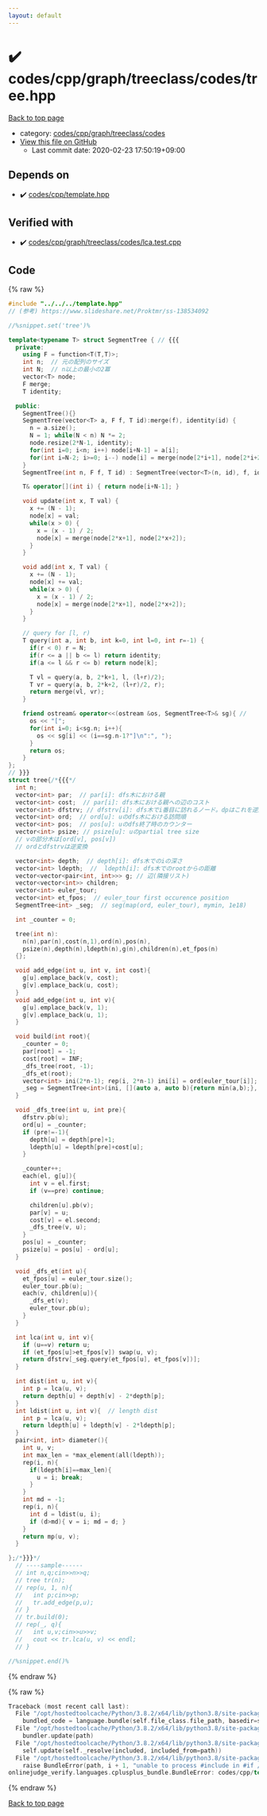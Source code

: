 ```yaml
---
layout: default
---
```


<!-- mathjax config similar to math.stackexchange -->
<script type="text/javascript" async
  src="https://cdnjs.cloudflare.com/ajax/libs/mathjax/2.7.5/MathJax.js?config=TeX-MML-AM_CHTML">
</script>
<script type="text/x-mathjax-config">
  MathJax.Hub.Config({
    TeX: { equationNumbers: { autoNumber: "AMS" }},
    tex2jax: {
      inlineMath: [ ['$','$'] ],
      processEscapes: true
    },
    "HTML-CSS": { matchFontHeight: false },
    displayAlign: "left",
    displayIndent: "2em"
  });
</script>

<script type="text/javascript" src="https://cdnjs.cloudflare.com/ajax/libs/jquery/3.4.1/jquery.min.js"></script>
<script src="https://cdn.jsdelivr.net/npm/jquery-balloon-js@1.1.2/jquery.balloon.min.js" integrity="sha256-ZEYs9VrgAeNuPvs15E39OsyOJaIkXEEt10fzxJ20+2I=" crossorigin="anonymous"></script>
<script type="text/javascript" src="../../../../../../assets/js/copy-button.js"></script>
<link rel="stylesheet" href="../../../../../../assets/css/copy-button.css" />


# :heavy_check_mark: codes/cpp/graph/treeclass/codes/tree.hpp

<a href="../../../../../../index.html">Back to top page</a>

* category: <a href="../../../../../../index.html#54dcc55c2c64fd1eb0de496df8f72752">codes/cpp/graph/treeclass/codes</a>
* <a href="{{ site.github.repository_url }}/blob/master/codes/cpp/graph/treeclass/codes/tree.hpp">View this file on GitHub</a>
    - Last commit date: 2020-02-23 17:50:19+09:00




## Depends on

* :heavy_check_mark: <a href="../../../template.hpp.html">codes/cpp/template.hpp</a>


## Verified with

* :heavy_check_mark: <a href="../../../../../../verify/codes/cpp/graph/treeclass/codes/lca.test.cpp.html">codes/cpp/graph/treeclass/codes/lca.test.cpp</a>


## Code

<a id="unbundled"></a>
{% raw %}
```cpp
#include "../../../template.hpp"
// (参考) https://www.slideshare.net/Proktmr/ss-138534092

//%snippet.set('tree')%

template<typename T> struct SegmentTree { // {{{
  private:
    using F = function<T(T,T)>;
    int n;  // 元の配列のサイズ
    int N;  // n以上の最小の2冪
    vector<T> node;
    F merge;
    T identity;

  public:
    SegmentTree(){}
    SegmentTree(vector<T> a, F f, T id):merge(f), identity(id) {
      n = a.size();
      N = 1; while(N < n) N *= 2;
      node.resize(2*N-1, identity);
      for(int i=0; i<n; i++) node[i+N-1] = a[i];
      for(int i=N-2; i>=0; i--) node[i] = merge(node[2*i+1], node[2*i+2]);
    }
    SegmentTree(int n, F f, T id) : SegmentTree(vector<T>(n, id), f, id) {}

    T& operator[](int i) { return node[i+N-1]; }

    void update(int x, T val) {
      x += (N - 1);
      node[x] = val;
      while(x > 0) {
        x = (x - 1) / 2;
        node[x] = merge(node[2*x+1], node[2*x+2]);
      }
    }

    void add(int x, T val) {
      x += (N - 1);
      node[x] += val;
      while(x > 0) {
        x = (x - 1) / 2;
        node[x] = merge(node[2*x+1], node[2*x+2]);
      }
    }

    // query for [l, r)
    T query(int a, int b, int k=0, int l=0, int r=-1) {
      if(r < 0) r = N;
      if(r <= a || b <= l) return identity;
      if(a <= l && r <= b) return node[k];

      T vl = query(a, b, 2*k+1, l, (l+r)/2);
      T vr = query(a, b, 2*k+2, (l+r)/2, r);
      return merge(vl, vr);
    }

    friend ostream& operator<<(ostream &os, SegmentTree<T>& sg){ //
      os << "[";
      for(int i=0; i<sg.n; i++){
        os << sg[i] << (i==sg.n-1?"]\n":", ");
      }
      return os;
    }
};
// }}}
struct tree{/*{{{*/
  int n;
  vector<int> par;  // par[i]: dfs木における親
  vector<int> cost;  // par[i]: dfs木における親への辺のコスト
  vector<int> dfstrv; // dfstrv[i]: dfs木でi番目に訪れるノード。dpはこれを逆順に回す
  vector<int> ord;  // ord[u]: uのdfs木における訪問順
  vector<int> pos;  // pos[u]: uのdfs終了時のカウンター
  vector<int> psize; // psize[u]: uのpartial tree size
  // vの部分木は[ord[v], pos[v])
  // ordとdfstrvは逆変換

  vector<int> depth;  // depth[i]: dfs木でのiの深さ
  vector<int> ldepth;  //  ldepth[i]: dfs木でのrootからの距離
  vector<vector<pair<int, int>>> g; // 辺(隣接リスト)
  vector<vector<int>> children;
  vector<int> euler_tour;
  vector<int> et_fpos;  // euler_tour first occurence position
  SegmentTree<int> _seg;  // seg(map(ord, euler_tour), mymin, 1e18)

  int _counter = 0;

  tree(int n):
    n(n),par(n),cost(n,1),ord(n),pos(n),
    psize(n),depth(n),ldepth(n),g(n),children(n),et_fpos(n)
  {};

  void add_edge(int u, int v, int cost){
    g[u].emplace_back(v, cost);
    g[v].emplace_back(u, cost);
  }
  void add_edge(int u, int v){
    g[u].emplace_back(v, 1);
    g[v].emplace_back(u, 1);
  }

  void build(int root){
    _counter = 0;
    par[root] = -1;
    cost[root] = INF;
    _dfs_tree(root, -1);
    _dfs_et(root);
    vector<int> ini(2*n-1); rep(i, 2*n-1) ini[i] = ord[euler_tour[i]];
    _seg = SegmentTree<int>(ini, [](auto a, auto b){return min(a,b);}, 1e18);
  }

  void _dfs_tree(int u, int pre){
    dfstrv.pb(u);
    ord[u] = _counter;
    if (pre!=-1){
      depth[u] = depth[pre]+1; 
      ldepth[u] = ldepth[pre]+cost[u]; 
    }

    _counter++;
    each(el, g[u]){
      int v = el.first;
      if (v==pre) continue;

      children[u].pb(v);
      par[v] = u;
      cost[v] = el.second;
      _dfs_tree(v, u);
    }
    pos[u] = _counter;
    psize[u] = pos[u] - ord[u];
  }

  void _dfs_et(int u){
    et_fpos[u] = euler_tour.size();
    euler_tour.pb(u);
    each(v, children[u]){
      _dfs_et(v);
      euler_tour.pb(u);
    }
  }

  int lca(int u, int v){
    if (u==v) return u;
    if (et_fpos[u]>et_fpos[v]) swap(u, v);
    return dfstrv[_seg.query(et_fpos[u], et_fpos[v])];
  }

  int dist(int u, int v){
    int p = lca(u, v);
    return depth[u] + depth[v] - 2*depth[p];
  }
  int ldist(int u, int v){  // length dist
    int p = lca(u, v);
    return ldepth[u] + ldepth[v] - 2*ldepth[p];
  }
  pair<int, int> diameter(){
    int u, v;
    int max_len = *max_element(all(ldepth));
    rep(i, n){
      if(ldepth[i]==max_len){
        u = i; break;
      }
    }
    int md = -1;
    rep(i, n){
      int d = ldist(u, i);
      if (d>md){ v = i; md = d; }
    }
    return mp(u, v);
  }

};/*}}}*/
  // ----sample------
  // int n,q;cin>>n>>q;
  // tree tr(n);
  // rep(u, 1, n){
  //   int p;cin>>p;
  //   tr.add_edge(p,u);
  // }
  // tr.build(0);
  // rep(_, q){
  //   int u,v;cin>>u>>v;
  //   cout << tr.lca(u, v) << endl;
  // }

//%snippet.end()%


```
{% endraw %}

<a id="bundled"></a>
{% raw %}
```cpp
Traceback (most recent call last):
  File "/opt/hostedtoolcache/Python/3.8.2/x64/lib/python3.8/site-packages/onlinejudge_verify/docs.py", line 347, in write_contents
    bundled_code = language.bundle(self.file_class.file_path, basedir=self.cpp_source_path)
  File "/opt/hostedtoolcache/Python/3.8.2/x64/lib/python3.8/site-packages/onlinejudge_verify/languages/cplusplus.py", line 68, in bundle
    bundler.update(path)
  File "/opt/hostedtoolcache/Python/3.8.2/x64/lib/python3.8/site-packages/onlinejudge_verify/languages/cplusplus_bundle.py", line 182, in update
    self.update(self._resolve(included, included_from=path))
  File "/opt/hostedtoolcache/Python/3.8.2/x64/lib/python3.8/site-packages/onlinejudge_verify/languages/cplusplus_bundle.py", line 181, in update
    raise BundleError(path, i + 1, "unable to process #include in #if / #ifdef / #ifndef other than include guards")
onlinejudge_verify.languages.cplusplus_bundle.BundleError: codes/cpp/template.hpp: line 48: unable to process #include in #if / #ifdef / #ifndef other than include guards

```
{% endraw %}

<a href="../../../../../../index.html">Back to top page</a>

